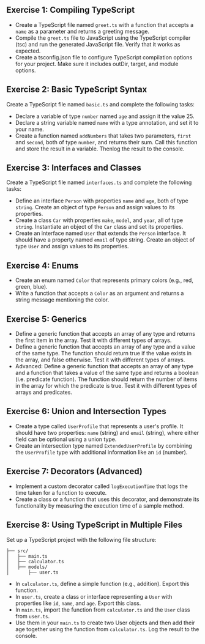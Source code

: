 ## Exercise 1: Compiling TypeScript

- Create a TypeScript file named `greet.ts` with a function that accepts a `name` as a parameter and returns a greeting message.
- Compile the `greet.ts` file to JavaScript using the TypeScript compiler (tsc) and run the generated JavaScript file. Verify that it works as expected.
- Create a tsconfig.json file to configure TypeScript compilation options for your project. Make sure it includes outDir, target, and module options.

## Exercise 2: Basic TypeScript Syntax

Create a TypeScript file named `basic.ts` and complete the following tasks:

- Declare a variable of type `number` named `age` and assign it the value 25.
- Declare a string variable named `name` with a type annotation, and set it to your name.
- Create a function named `addNumbers` that takes two parameters, `first` and `second`, both of type `number`, and returns their sum. Call this function and store the result in a variable. Thenlog the result to the console.

## Exercise 3: Interfaces and Classes

Create a TypeScript file named `interfaces.ts` and complete the following tasks:

- Define an interface `Person` with properties `name` and `age`, both of type `string`. Create an object of type `Person` and assign values to its properties.
- Create a class `Car` with properties `make`, `model`, and `year`, all of type `string`. Instantiate an object of the `Car` class and set its properties.
- Create an interface named `User` that extends the `Person` interface. It should have a property named `email` of type string. Create an object of type `User` and assign values to its properties.

## Exercise 4: Enums

- Create an enum named `Color` that represents primary colors (e.g., red, green, blue).
- Write a function that accepts a `Color` as an argument and returns a string message mentioning the color.

## Exercise 5: Generics

- Define a generic function that accepts an array of any type and returns the first item in the array. Test it with different types of arrays.
- Define a generic function that accepts an array of any type and a value of the same type. The function should return true if the value exists in the array, and false otherwise. Test it with different types of arrays.
- Advanced: Define a generic function that accepts an array of any type and a function that takes a value of the same type and returns a boolean (i.e. predicate function). The function should return the number of items in the array for which the predicate is true. Test it with different types of arrays and predicates.

## Exercise 6: Union and Intersection Types

- Create a type called `UserProfile` that represents a user's profile. It should have two properties: `name` (string) and `email` (string), where either field can be optional using a union type.
- Create an intersection type named `ExtendedUserProfile` by combining the `UserProfile` type with additional information like an `id` (number).

## Exercise 7: Decorators (Advanced)

- Implement a custom decorator called `logExecutionTime` that logs the time taken for a function to execute.
- Create a class or a function that uses this decorator, and demonstrate its functionality by measuring the execution time of a sample method.

## Exercise 8: Using TypeScript in Multiple Files

Set up a TypeScript project with the following file structure:
```
├── src/
│   ├── main.ts
│   ├── calculator.ts
│   ├── models/
│       ├── user.ts
```
- In `calculator.ts`, define a simple function (e.g., addition). Export this function.
- In `user.ts`, create a class or interface representing a `User` with properties like `id`, `name`, and `age`. Export this class.
- In `main.ts`, import the function from `calculator.ts` and the `User` class from `user.ts`. 
- Use them in your `main.ts` to create two User objects and then add their age together using the function from `calculator.ts`. Log the result to the console.
